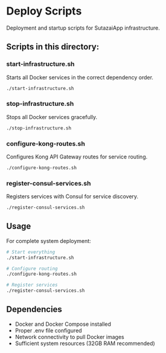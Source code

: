 # Deploy Scripts

Deployment and startup scripts for SutazaiApp infrastructure.

## Scripts in this directory:

### start-infrastructure.sh
Starts all Docker services in the correct dependency order.
```bash
./start-infrastructure.sh
```

### stop-infrastructure.sh
Stops all Docker services gracefully.
```bash
./stop-infrastructure.sh
```

### configure-kong-routes.sh
Configures Kong API Gateway routes for service routing.
```bash
./configure-kong-routes.sh
```

### register-consul-services.sh
Registers services with Consul for service discovery.
```bash
./register-consul-services.sh
```

## Usage

For complete system deployment:
```bash
# Start everything
./start-infrastructure.sh

# Configure routing
./configure-kong-routes.sh

# Register services
./register-consul-services.sh
```

## Dependencies

- Docker and Docker Compose installed
- Proper .env file configured
- Network connectivity to pull Docker images
- Sufficient system resources (32GB RAM recommended)